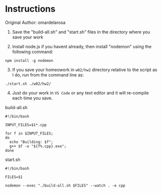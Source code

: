# Instructions
Original Author: omardelarosa

1. Save the "build-all.sh" and "start.sh" files in the directory where you save your work

2. Install node.js if you havent already, then install "nodemon" using the following command:

```
npm install -g nodemon
```

3. If you save your homeowork in `w02/hw2` directory relative to the script as I do, run from the command line as:

```
./start.sh ./w02/hw2/  
```

4. Just do your work in `VS Code` or any text editor and it will re-compile each time you save.




build-all.sh

```shell
#!/bin/bash

INPUT_FILES=$1*.cpp

for f in $INPUT_FILES;
do
  echo "Building: $f";
  g++ $f -o "${f%.cpp}.exe";
done
```

start.sh

```shell
#!/bin/bash

FILES=$1

nodemon --exec "./build-all.sh $FILES" --watch . -e cpp
```



